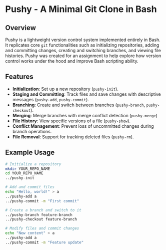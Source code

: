 # Pushy - A Minimal Git Clone in Bash

## Overview
Pushy is a lightweight version control system implemented entirely in Bash. It replicates core `git` functionalities such as initializing repositories, adding and committing changes, creating and switching branches, and viewing file histories. Pushy was created for an assignment to help explore how version control works under the hood and improve Bash scripting ability.

## Features
- **Initialization**: Set up a new repository (`pushy-init`).
- **Staging and Committing**: Track files and save changes with descriptive messages (`pushy-add`, `pushy-commit`).
- **Branching**: Create and switch between branches (`pushy-branch`, `pushy-checkout`).
- **Merging**: Merge branches with merge conflict detection (`pushy-merge`)
- **File History**: View specific versions of a file (`pushy-show`).
- **Conflict Management**: Prevent loss of uncommitted changes during branch operations.
- **File Removal**: Support for tracking deleted files (`pushy-rm`).

## Example Usage
```bash
# Initialize a repository
mkdir YOUR_REPO_NAME
cd YOUR_REPO_NAME
../pushy-init

# Add and commit files
echo "Hello, world!" > a
../pushy-add a
../pushy-commit -m "First commit"

# Create a branch and switch to it
../pushy-branch feature-branch
../pushy-checkout feature-branch

# Modify files and commit changes
echo "New content" > a
../pushy-add a
../pushy-commit -m "Feature update"
